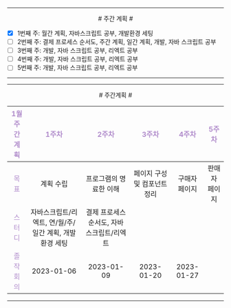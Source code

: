 

----

<div align='center'>
# 주간 계획 #
</div>

- [x]  1번째 주: 월간 계획, 자바스크립트 공부, 개발환경 세팅
- [ ]  2번째 주: 결제 프로세스 순서도, 주간 계획, 일간 계획, 개발, 자바 스크립트 공부
- [ ]  3번째 주: 개발, 자바 스크립트 공부, 리엑트 공부
- [ ]  4번째 주: 개발, 자바 스크립트 공부, 리엑트 공부
- [ ]  5번째 주: 개발, 자바 스크립트 공부, 리엑트 공부

----


----

<div align='center'>
# 주간계획 #
</div>

|<span style="color:#b28ecc">1월 주간계획</span>|<span style="color:#b28ecc">1주차</span>|<span style="color:#b28ecc">2주차</span>|<span style="color:#b28ecc">3주차</span>|<span style="color:#b28ecc">4주차</span>|<span style="color:#b28ecc">5주차</span>|
|:------:|:---:|:---:|:---:|:---:|:---:|
|<span style="color:#b28ecc">목표</span>| 계획 수립 | 프로그램의 명료한 이해 | 페이지 구성 및 컴포넌트 정리 | 구매자 페이지 | 판매자 페이지 |
|<span style="color:#b28ecc">스터디</span>| 자바스크립트/리엑트, 연/월/주/일간 계획, 개발환경 세팅 | 결제 프로세스 순서도, 자바스크립트/리엑트 |  |  |  |
|<span style="color:#b28ecc">졸작회의</span>| 2023-01-06 | 2023-01-09 | 2023-01-20 | 2023-01-27 |

----